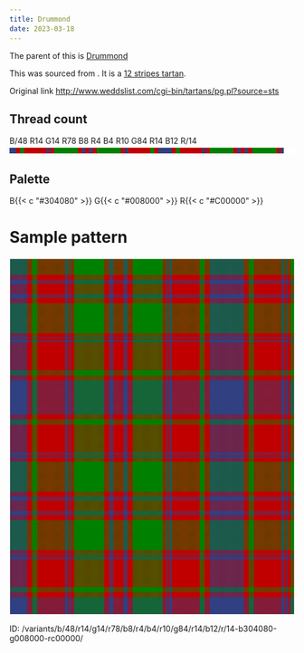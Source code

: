 ```yaml
---
title: Drummond
date: 2023-03-18
---
```

The parent of this is [Drummond](/tartans/b/48/r14/g14/r78/b8/r4/b4/r10/g84/r14/b12/r/14/)


This was sourced from <no value>.  It is a [12 stripes tartan](/stripes/stripes12/).

Original link http://www.weddslist.com/cgi-bin/tartans/pg.pl?source=sts

## Thread count
B/48 R14 G14 R78 B8 R4 B4 R10 G84 R14 B12 R/14
![Sett](sett.png)

## Palette
B{{< c "#304080" >}} G{{< c "#008000" >}} R{{< c "#C00000" >}}

# Sample pattern

![Tartan detail](tartan.png "B/48 R14 G14 R78 B8 R4 B4 R10 G84 R14 B12 R/14 tartan")

ID: /variants/b/48/r14/g14/r78/b8/r4/b4/r10/g84/r14/b12/r/14-b304080-g008000-rc00000/